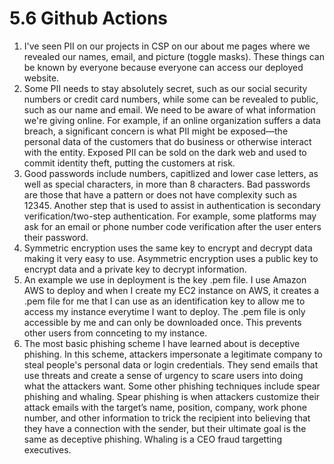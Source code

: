 # 5.6 Github Actions
1. I've seen PII on our projects in CSP on our about me pages where we revealed our names, email, and picture (toggle masks). These things can be known by everyone because everyone can access our deployed website.
2. Some PII needs to stay absolutely secret, such as our social security numbers or credit card numbers, while some can be revealed to public, such as our name and email. We need to be aware of what information we're giving online. For example, if an online organization suffers a data breach, a significant concern is what PII might be exposed—the personal data of the customers that do business or otherwise interact with the entity. Exposed PII can be sold on the dark web and used to commit identity theft, putting the customers at risk.
3. Good passwords include numbers, capitlized and lower case letters, as well as special characters, in more than 8 characters. Bad passwords are those that have a pattern or does not have complexity such as 12345. Another step that is used to assist in authentication is secondary verification/two-step authentication. For example, some platforms may ask for an email or phone number code verification after the user enters their password.
4. Symmetric encryption uses the same key to encrypt and decrypt data making it very easy to use. Asymmetric encryption uses a public key to encrypt data and a private key to decrypt information.
5. An example we use in deployment is the key .pem file. I use Amazon AWS to deploy and when I create my EC2 instance on AWS, it creates a .pem file for me that I can use as an identification key to allow me to access my instance everytime I want to deploy. The .pem file is only accessible by me and can only be downloaded once. This prevents other users from connceting to my instance.
6. The most basic phishing scheme I have learned about is deceptive phishing. In this scheme, attackers impersonate a legitimate company to steal people's personal data or login credentials. They send emails that use threats and create a sense of urgency to scare users into doing what the attackers want. Some other phishing techniques include spear phishing and whaling. Spear phishing is when attackers customize their attack emails with the target’s name, position, company, work phone number, and other information to trick the recipient into believing that they have a connection with the sender, but their ultimate goal is the same as deceptive phishing. Whaling is a CEO fraud targetting executives. 
